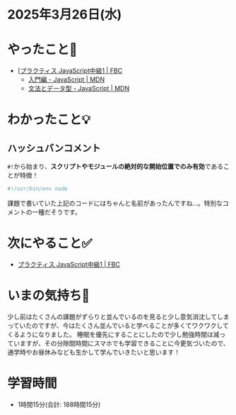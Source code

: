 # 2025年3月26日(水)

# やったこと📝
- [[プラクティス JavaScript中級1 \| FBC](https://bootcamp.fjord.jp/practices/277)
  - [入門編 \- JavaScript \| MDN](https://developer.mozilla.org/ja/docs/Web/JavaScript/Guide/Introduction)
  - [文法とデータ型 \- JavaScript \| MDN](https://developer.mozilla.org/ja/docs/Web/JavaScript/Guide/Grammar_and_types)
# わかったこと💡
## ハッシュバンコメント
`#!`から始まり、**スクリプトやモジュールの絶対的な開始位置でのみ有効**であることが特徴！
```javascript
#!/usr/bin/env node
```
課題で書いていた上記のコードにはちゃんと名前があったんですね…。特別なコメントの一種だそうです。

# 次にやること✅
- [プラクティス JavaScript中級1 \| FBC](https://bootcamp.fjord.jp/practices/277)

# いまの気持ち🫶
少し前はたくさんの課題がずらりと並んでいるのを見ると少し意気消沈してしまっていたのですが、今はたくさん並んでいると学べることが多くてワクワクしてくるようになりました。
睡眠を優先にすることにしたので少し勉強時間は減っていますが、その分隙間時間にスマホでも学習できることに今更気づいたので、通学時やお昼休みなども生かして学んでいきたいと思います！

# 学習時間
- 1時間15分(合計: 188時間15分)

